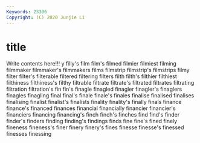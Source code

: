 ```yaml
---
Keywords: 23306
Copyright: (C) 2020 Junjie Li
---
```


# title

Write contents here!!!
y 
filly's
film 
film's 
filmed 
filmier 
filmiest 
filming 
filmmaker 
filmmaker's 
filmmakers 
films
filmstrip 
filmstrip's 
filmstrips 
filmy 
filter 
filter's 
filterable 
filtered 
filtering 
filters
filth 
filth's 
filthier 
filthiest 
filthiness 
filthiness's 
filthy 
filtrable 
filtrate 
filtrate's
filtrated 
filtrates 
filtrating 
filtration 
filtration's 
fin 
fin's 
finagle 
finagled 
finagler
finagler's 
finaglers 
finagles 
finagling 
final 
final's 
finale 
finale's 
finales 
finalise
finalised 
finalises 
finalising 
finalist 
finalist's 
finalists 
finality 
finality's 
finally 
finals
finance 
finance's 
financed 
finances 
financial 
financially 
financier 
financier's 
financiers 
financing
financing's 
finch 
finch's 
finches 
find 
find's 
finder 
finder's 
finders 
finding
finding's 
findings 
finds 
fine 
fine's 
fined 
finely 
fineness 
fineness's 
finer
finery 
finery's 
fines 
finesse 
finesse's 
finessed 
finesses 
finessing 
